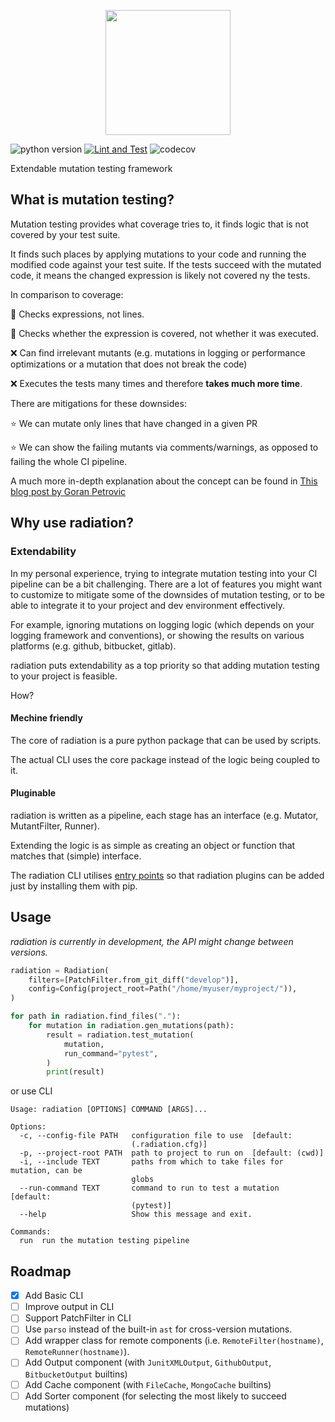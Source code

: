 <p align="center">
  <img src="https://user-images.githubusercontent.com/49815029/166558654-7de207d0-f520-49f4-ace8-60769b3d9c12.png" height="200">
</p>

![python version](https://img.shields.io/pypi/pyversions/radiation)
[![Lint and Test](https://github.com/radiation-mutations/radiation/actions/workflows/lint-and-test.yml/badge.svg)](https://github.com/radiation-mutations/radiation/actions/workflows/lint-and-test.yml)
![codecov](https://codecov.io/gh/radiation-mutations/radiation/branch/master/graph/badge.svg?token=8S0B0PJX3W)


Extendable mutation testing framework

## What is mutation testing?
Mutation testing provides what coverage tries to, it finds logic that is not covered by your test suite.

It finds such places by applying mutations to your code and running the modified code against your test suite.
If the tests succeed with the mutated code, it means the changed expression is likely not covered ny the tests.

In comparison to coverage:

:green_heart: Checks expressions, not lines.

:green_heart: Checks whether the expression is covered, not whether it was executed.

:x: Can find irrelevant mutants (e.g. mutations in logging or performance optimizations or a mutation that does not break the code)
    
:x: Executes the tests many times and therefore **takes much more time**.

There are mitigations for these downsides:

:star:	We can mutate only lines that have changed in a given PR

:star:	We can show the failing mutants via comments/warnings, as opposed to failing the whole CI pipeline.

A much more in-depth explanation about the concept can be found in [This blog post by Goran Petrovic](https://testing.googleblog.com/2021/04/mutation-testing.html)

## Why use radiation?

### Extendability

In my personal experience, trying to integrate mutation testing into your CI pipeline can be a bit challenging.
There are a lot of features you might want to customize to mitigate some of the downsides of mutation testing, or to be able to integrate it to your project and dev environment effectively.

For example, ignoring mutations on logging logic (which depends on your logging framework and conventions), or showing the results on various platforms (e.g. github, bitbucket, gitlab).

radiation puts extendability as a top priority so that adding mutation testing to your project is feasible.

How?

#### Mechine friendly
The core of radiation is a pure python package that can be used by scripts.

The actual CLI uses the core package instead of the logic being coupled to it.

#### Pluginable
radiation is written as a pipeline, each stage has an interface (e.g. Mutator, MutantFilter, Runner).

Extending the logic is as simple as creating an object or function that matches that (simple) interface.

The radiation CLI utilises [entry points](https://amir.rachum.com/blog/2017/07/28/python-entry-points/) so that radiation plugins can be added just by installing them with pip.

## Usage

*radiation is currently in development, the API might change between versions.*

```python
radiation = Radiation(
    filters=[PatchFilter.from_git_diff("develop")],
    config=Config(project_root=Path("/home/myuser/myproject/")),
)

for path in radiation.find_files("."):
    for mutation in radiation.gen_mutations(path):
        result = radiation.test_mutation(
            mutation,
            run_command="pytest",
        )
        print(result)
```

or use CLI

```
Usage: radiation [OPTIONS] COMMAND [ARGS]...

Options:
  -c, --config-file PATH   configuration file to use  [default:
                           (.radiation.cfg)]
  -p, --project-root PATH  path to project to run on  [default: (cwd)]
  -i, --include TEXT       paths from which to take files for mutation, can be
                           globs
  --run-command TEXT       command to run to test a mutation  [default:
                           (pytest)]
  --help                   Show this message and exit.

Commands:
  run  run the mutation testing pipeline
```


## Roadmap
- [x] Add Basic CLI
- [ ] Improve output in CLI
- [ ] Support PatchFilter in CLI
- [ ] Use `parso` instead of the built-in `ast` for cross-version mutations.
- [ ] Add wrapper class for remote components (i.e. `RemoteFilter(hostname)`, `RemoteRunner(hostname)`).
- [ ] Add Output component (with `JunitXMLOutput`, `GithubOutput`, `BitbucketOutput` builtins)
- [ ] Add Cache component (with `FileCache`, `MongoCache` builtins)
- [ ] Add Sorter component (for selecting the most likely to succeed mutations)
